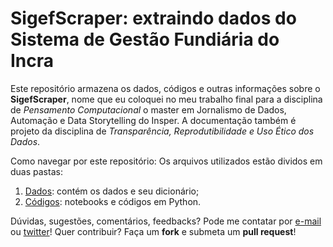 # SigefScraper: extraindo dados do Sistema de Gestão Fundiária do Incra
Este repositório armazena os dados, códigos e outras informações sobre o **SigefScraper**, nome que eu coloquei no meu trabalho final para a disciplina de *Pensamento Computacional* o master em Jornalismo de Dados, Automação e Data Storytelling do Insper. A documentação também é projeto da disciplina de *Transparência, Reprodutibilidade e Uso Ético dos Dados*.

Como navegar por este repositório: Os arquivos utilizados estão dividos em duas pastas:
1. [Dados](https://github.com/biamuniz/sigefscraper/tree/main/dados): contém os dados e seu dicionário;
2. [Códigos](https://github.com/biamuniz/sigefscraper/tree/main/codigo): notebooks e códigos em Python.

Dúvidas, sugestões, comentários, feedbacks? Pode me contatar por [e-mail](mailto:biancamuniz@usp.br) ou [twitter](https://twitter.com/biancamuniz__)! 
Quer contribuir? Faça um **fork** e submeta um **pull request**!
